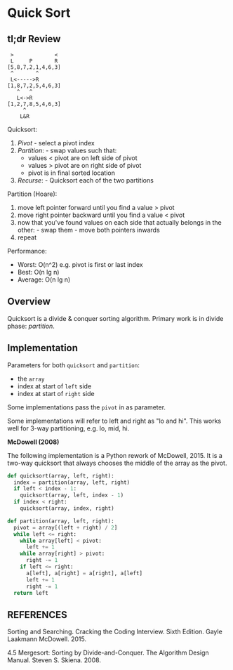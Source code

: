 Quick Sort
==========

## tl;dr Review

```
 >             <
 L     P       R
[5,8,7,2,1,4,6,3]
 ^       ^
 L<----->R
[1,8,7,2,5,4,6,3]
   ^   ^
   L<->R
[1,2,7,8,5,4,6,3]
     ^
    L&R
```

Quicksort:
  1. _Pivot_
    - select a pivot index
  2. _Partition_:
    - swap values such that:
      - values < pivot are on left side of pivot
      - values > pivot are on right side of pivot
      - pivot is in final sorted location
  3. _Recurse_:
    - Quicksort each of the two partitions

Partition (Hoare):
  1. move left pointer forward until you find a value > pivot
  2. move right pointer backward until you find a value < pivot
  3. now that you've found values on each side that actually belongs in the other:
    - swap them
    - move both pointers inwards
  4. repeat

Performance:
- Worst: O(n^2) e.g. pivot is first or last index
- Best: O(n lg n)
- Average: O(n lg n)

## Overview

Quicksort is a divide & conquer sorting algorithm.
Primary work is in divide phase: _partition_.

## Implementation

Parameters for both `quicksort` and `partition`:
- the `array`
- index at start of `left` side
- index at start of `right` side

Some implementations pass the `pivot` in as parameter.

Some implementations will refer to left and right as "lo and hi".
This works well for 3-way partitioning, e.g. lo, mid, hi.

**McDowell (2008)**

The following implementation is a Python rework of McDowell, 2015.
It is a two-way quicksort that always chooses the middle of the array as the pivot.

```python
def quicksort(array, left, right):
  index = partition(array, left, right)
  if left < index - 1:
    quicksort(array, left, index - 1)
  if index < right:
    quicksort(array, index, right)

def partition(array, left, right):
  pivot = array[(left + right) / 2]
  while left <= right:
    while array[left] < pivot:
      left += 1
    while array[right] > pivot:
      right -= 1
    if left <= right:
      a[left], a[right] = a[right], a[left]
      left += 1
      right -= 1
  return left
```

## REFERENCES

Sorting and Searching. Cracking the Coding Interview. Sixth Edition. Gayle Laakmann McDowell. 2015.

4.5 Mergesort: Sorting by Divide-and-Conquer. The Algorithm Design Manual. Steven S. Skiena. 2008.
